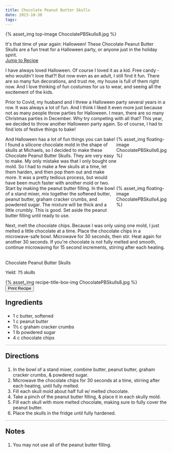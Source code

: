 ```yaml
---
title: Chocolate Peanut Butter Skulls
date: 2023-10-30
tags:
---
```

{% asset_img top-image ChocolatePBSkulls8.jpg %}
<div class="post-body">
It's that time of year again: Halloween! These Chocolate Peanut Butter Skulls are a fun treat for a Halloween party, or anyone just in the holiday spirit. 

<br>
<!--more-->

<a class="jump-to-recipe-btn" href="#recipejump"> 
    Jump to Recipe
</a>

I have always loved Halloween. Of course I loved it as a kid. Free candy - who wouldn't love that?! 
But now even as an adult, I still find it fun. There are so many fun decorations, and trust me, my house is full of them right now. And I love thinking of fun costumes for us to wear, and seeing all the excitement of the kids. 

Prior to Covid, my husband and I threw a Halloween party several years in a row. It was always a lot of fun. And I think I liked it even more just because not as many people throw parties for Halloween. I mean, there are so many Christmas parties in December. Why try competing with all that? This year, we decided to throw another Halloween party again. So of course, I had to find lots of festive things to bake! 

<div style="display:flex;">
And Halloween has a lot of fun things you can bake! I found a silicone chocolate mold in the shape of skulls at Michaels, so I decided to make these Chocolate Peanut Butter Skulls. They are very easy to make. My only mistake was that I only bought one mold. So I had to make a few skulls at a time, let them harden, and then pop them out and make more. It was a pretty tedious process, but would have been much faster with another mold or two. 
<div>
    {% asset_img floating-image ChocolatePBSkulls6.jpg %}
</div>
</div>

<div style="display:flex;">
Start by making the peanut butter filling. In the bowl of a stand mixer, mix together the softened butter, peanut butter, graham cracker crumbs, and powdered sugar. The mixture will be thick and a little crumbly. This is good. Set aside the peanut butter filling until ready to use. 
<div>
    {% asset_img floating-image ChocolatePBSkulls4.jpg %}
</div>
</div>

Next, melt the chocolate chips. Because I was only using one mold, I just melted a little chocolate at a time. Place the chocolate chips in a microwave-safe bowl. Microwave for 30 seconds, then stir. Heat again for another 30 seconds. If you're chocolate is not fully melted and smooth, continue microwaving for 15 second increments, stirring after each heating. 

<br>
</div>

<div id="recipejump"></div>
<div id="recipe">
    <div class="recipe-box">
        <div class="recipe-title-box">
            <div>
                <div class="recipe-title-box-title">
                    <div class="recipe-title-box-header">Chocolate Peanut Butter Skulls</div>
                </div>
                <p class="recipe-title-box-title" style="font-family: Arial;">Yield: 75 skulls</p>
            </div>
            {% asset_img recipe-title-box-img ChocolatePBSkulls8.jpg %}
            <button class="print-recipe"
                    type="button"
                    onclick="printDIV('recipe')" >
                Print Recipe
            </button>
        </div>
        <p style="font-size:150%;"><b>Ingredients</b></p>
        <ul class="post-body">
                <li>1 c butter, softened</li>
                <li>1 c peanut butter</li>
                <li>1½ c graham cracker crumbs</li>
                <li>1 lb powdered sugar</li>
                <li>4 c chocolate chips</li>
        </ul>
        <hr style="height:1px;background-color:rgb(189, 189, 189) ">
        <p style="font-size:150%;"><b>Directions</b></p>
        <ol class="post-body">
            <li>In the bowl of a stand mixer, combine butter, peanut butter, graham cracker crumbs, & powdered sugar.</li>
            <li>Microwave the chocolate chips for 30 seconds at a time, stirring after each heating, until fully melted.</li>
            <li>Fill each skull mold about half full w/ melted chocolate.</li>
            <li>Take a pinch of the peanut butter filling, & place it in each skully mold.</li>
            <li>Fill each skull with more melted chocolate, making sure to fully cover the peanut butter.</li>
            <li>Place the skulls in the fridge until fully hardened.
        </ol> 
        <hr style="height:1px;background-color:rgb(189, 189, 189) ">
        <p style="font-size:150%;"><b>Notes</b></p>
        <ol class="post-body">
            <li>You may not use all of the peanut butter filling.</li>
        </ol>
    </div>
</div>

<br>

